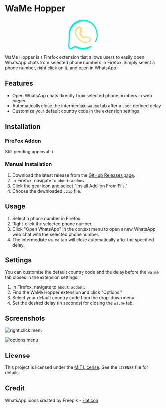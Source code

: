 # WaMe Hopper

<p align="center">
  <img src="icons/icon96.png">

  WaMe Hopper is a Firefox extension that allows users to easily open WhatsApp chats from selected phone numbers in Firefox. Simply select a phone number, right click on it, and open in WhatsApp.
</p>

## Features

- Open WhatsApp chats directly from selected phone numbers in web pages
- Automatically close the intermediate `wa.me` tab after a user-defined delay
- Customize your default country code in the extension settings

## Installation

### FireFox Addon

Still pending approval :)

### Manual Installation

1. Download the latest release from the [GitHub Releases page](https://github.com/Beinish/wame-hopper/releases).
2. In Firefox, navigate to `about:addons`.
3. Click the gear icon and select "Install Add-on From File."
4. Choose the downloaded `.zip` file.

## Usage

1. Select a phone number in Firefox.
2. Right-click the selected phone number.
3. Click "Open WhatsApp" in the context menu to open a new WhatsApp web chat with the selected phone number.
4. The intermediate `wa.me` tab will close automatically after the specified delay.

## Settings

You can customize the default country code and the delay before the `wa.me` tab closes in the extension settings:

1. In Firefox, navigate to `about:addons`.
2. Find the WaMe Hopper extension and click "Options."
3. Select your default country code from the drop-down menu.
4. Set the desired delay (in seconds) for closing the `wa.me` tab.

## Screenshots

![right click menu](https://i.imgur.com/vRYoRfG.png)

![options menu](https://i.imgur.com/Ba0yWFT.png)

## License

This project is licensed under the [MIT License](LICENSE). See the `LICENSE` file for details.

## Credit

WhatsApp icons created by Freepik - [Flaticon](https://www.flaticon.com/free-icons/whatsap)